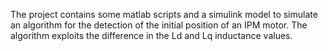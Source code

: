 The project contains some matlab scripts and a simulink model to simulate an algorithm for the detection of the initial position of an IPM motor.
The algorithm exploits the difference in the Ld and Lq inductance values.
